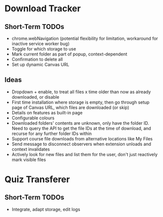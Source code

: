 # Download Tracker

## Short-Term TODOs

- chrome.webNavigation (potential flexibility for limitation, workaround for inactive service worker bug)
- Toggle for which storage to use
- Mark current folder as part of popup, context-dependent
- Confirmation to delete all
- Set up dynamic Canvas URL

## Ideas

- Dropdown + enable, to treat all files x time older than now as already downloaded, or disable
- First time installation where storage is empty, then go through setup page of Canvas URL, which files are downloaded (or skip)
- Details on features as built-in page
- Configurable colours
- Downloaded folders' contents are unknown, only have the folder ID. Need to query the API to get the file IDs at the time of download, and recurse for any further folder IDs within
- Support course file downloads from alternative locations like My Files
- Send message to disconnect observers when extension unloads and context invalidates
- Actively look for new files and list them for the user, don't just reactively mark visible files

# Quiz Transferer

## Short-Term TODOs

- Integrate, adapt storage, edit logs
